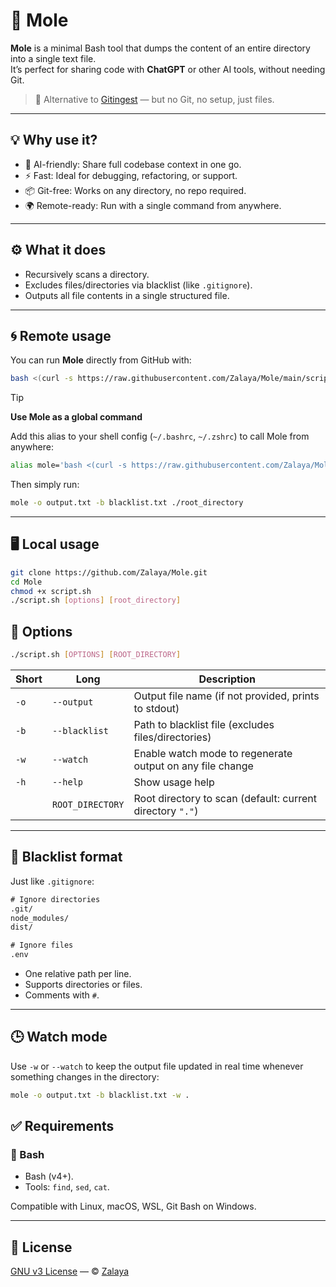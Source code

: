 # 🐲 Mole

**Mole** is a minimal Bash tool that dumps the content of an entire directory into a single text file.  
It’s perfect for sharing code with **ChatGPT** or other AI tools, without needing Git.

> 🔁 Alternative to [Gitingest](https://github.com/cyclotruc/gitingest) — but no Git, no setup, just files.

---

## 💡 Why use it?

- 🧠 AI-friendly: Share full codebase context in one go.
- ⚡ Fast: Ideal for debugging, refactoring, or support.
- 📦 Git-free: Works on any directory, no repo required.
- 🌍 Remote-ready: Run with a single command from anywhere.

---

## ⚙️ What it does

- Recursively scans a directory.
- Excludes files/directories via blacklist (like `.gitignore`).
- Outputs all file contents in a single structured file.

---

## 🌀 Remote usage

You can run **Mole** directly from GitHub with:

```bash
bash <(curl -s https://raw.githubusercontent.com/Zalaya/Mole/main/script.sh) [options] [root_directory]
```

> [!TIP]
> **Use Mole as a global command**
>
> Add this alias to your shell config (`~/.bashrc`, `~/.zshrc`) to call Mole from anywhere:
>
> ```bash
> alias mole='bash <(curl -s https://raw.githubusercontent.com/Zalaya/Mole/main/script.sh)'
> ```
>
> Then simply run:
>
> ```bash
> mole -o output.txt -b blacklist.txt ./root_directory
> ```

---

## 🖥️ Local usage

```bash
git clone https://github.com/Zalaya/Mole.git
cd Mole
chmod +x script.sh
./script.sh [options] [root_directory]
```

## 🔧 Options

```bash
./script.sh [OPTIONS] [ROOT_DIRECTORY]
```

| Short | Long             | Description                                               |
| ----- | ---------------- | --------------------------------------------------------- |
| `-o`  | `--output`       | Output file name (if not provided, prints to stdout)      |
| `-b`  | `--blacklist`    | Path to blacklist file (excludes files/directories)       |
| `-w`  | `--watch`        | Enable watch mode to regenerate output on any file change |
| `-h`  | `--help`         | Show usage help                                           |
|       | `ROOT_DIRECTORY` | Root directory to scan (default: current directory `"."`) |

---

## 🧾 Blacklist format

Just like `.gitignore`:

```txt
# Ignore directories
.git/
node_modules/
dist/

# Ignore files
.env
```

* One relative path per line.
* Supports directories or files.
* Comments with `#`.

---

## 🕒 Watch mode

Use `-w` or `--watch` to keep the output file updated in real time whenever something changes in the directory:

```bash
mole -o output.txt -b blacklist.txt -w .
````

## ✅ Requirements

### 🐍 Bash

* Bash (v4+).
* Tools: `find`, `sed`, `cat`.

Compatible with Linux, macOS, WSL, Git Bash on Windows.

---

## 📘 License

[GNU v3 License](https://github.com/Zalaya/Mole/blob/main/LICENSE) — © [Zalaya](https://github.com/Zalaya)
